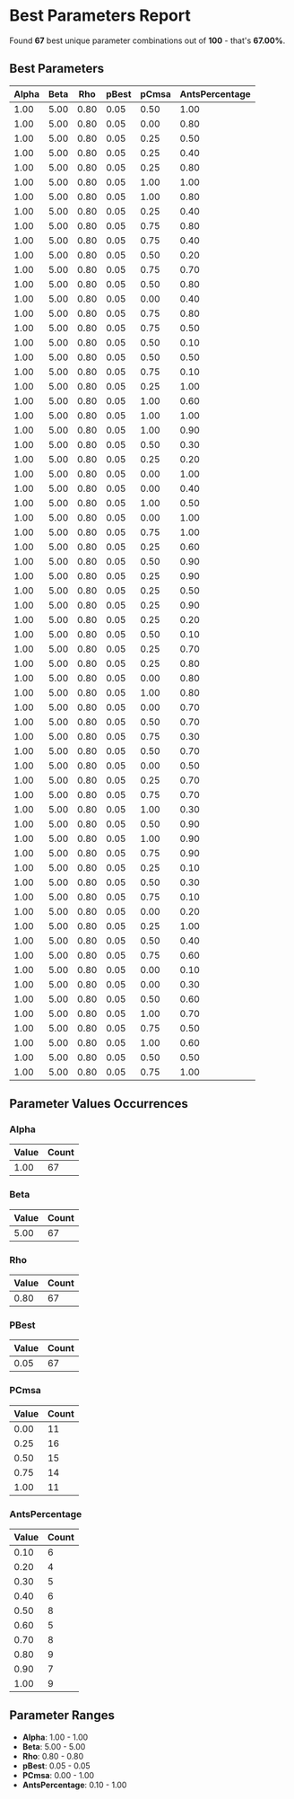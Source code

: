 # Best Parameters Report

Found **67** best unique parameter combinations out of **100** - that's **67.00%**.

## Best Parameters

| Alpha | Beta | Rho | pBest | pCmsa | AntsPercentage |
|-------|------|-----|-------|-------|----------------|
| 1.00 | 5.00 | 0.80 | 0.05 | 0.50 | 1.00 |
| 1.00 | 5.00 | 0.80 | 0.05 | 0.00 | 0.80 |
| 1.00 | 5.00 | 0.80 | 0.05 | 0.25 | 0.50 |
| 1.00 | 5.00 | 0.80 | 0.05 | 0.25 | 0.40 |
| 1.00 | 5.00 | 0.80 | 0.05 | 0.25 | 0.80 |
| 1.00 | 5.00 | 0.80 | 0.05 | 1.00 | 1.00 |
| 1.00 | 5.00 | 0.80 | 0.05 | 1.00 | 0.80 |
| 1.00 | 5.00 | 0.80 | 0.05 | 0.25 | 0.40 |
| 1.00 | 5.00 | 0.80 | 0.05 | 0.75 | 0.80 |
| 1.00 | 5.00 | 0.80 | 0.05 | 0.75 | 0.40 |
| 1.00 | 5.00 | 0.80 | 0.05 | 0.50 | 0.20 |
| 1.00 | 5.00 | 0.80 | 0.05 | 0.75 | 0.70 |
| 1.00 | 5.00 | 0.80 | 0.05 | 0.50 | 0.80 |
| 1.00 | 5.00 | 0.80 | 0.05 | 0.00 | 0.40 |
| 1.00 | 5.00 | 0.80 | 0.05 | 0.75 | 0.80 |
| 1.00 | 5.00 | 0.80 | 0.05 | 0.75 | 0.50 |
| 1.00 | 5.00 | 0.80 | 0.05 | 0.50 | 0.10 |
| 1.00 | 5.00 | 0.80 | 0.05 | 0.50 | 0.50 |
| 1.00 | 5.00 | 0.80 | 0.05 | 0.75 | 0.10 |
| 1.00 | 5.00 | 0.80 | 0.05 | 0.25 | 1.00 |
| 1.00 | 5.00 | 0.80 | 0.05 | 1.00 | 0.60 |
| 1.00 | 5.00 | 0.80 | 0.05 | 1.00 | 1.00 |
| 1.00 | 5.00 | 0.80 | 0.05 | 1.00 | 0.90 |
| 1.00 | 5.00 | 0.80 | 0.05 | 0.50 | 0.30 |
| 1.00 | 5.00 | 0.80 | 0.05 | 0.25 | 0.20 |
| 1.00 | 5.00 | 0.80 | 0.05 | 0.00 | 1.00 |
| 1.00 | 5.00 | 0.80 | 0.05 | 0.00 | 0.40 |
| 1.00 | 5.00 | 0.80 | 0.05 | 1.00 | 0.50 |
| 1.00 | 5.00 | 0.80 | 0.05 | 0.00 | 1.00 |
| 1.00 | 5.00 | 0.80 | 0.05 | 0.75 | 1.00 |
| 1.00 | 5.00 | 0.80 | 0.05 | 0.25 | 0.60 |
| 1.00 | 5.00 | 0.80 | 0.05 | 0.50 | 0.90 |
| 1.00 | 5.00 | 0.80 | 0.05 | 0.25 | 0.90 |
| 1.00 | 5.00 | 0.80 | 0.05 | 0.25 | 0.50 |
| 1.00 | 5.00 | 0.80 | 0.05 | 0.25 | 0.90 |
| 1.00 | 5.00 | 0.80 | 0.05 | 0.25 | 0.20 |
| 1.00 | 5.00 | 0.80 | 0.05 | 0.50 | 0.10 |
| 1.00 | 5.00 | 0.80 | 0.05 | 0.25 | 0.70 |
| 1.00 | 5.00 | 0.80 | 0.05 | 0.25 | 0.80 |
| 1.00 | 5.00 | 0.80 | 0.05 | 0.00 | 0.80 |
| 1.00 | 5.00 | 0.80 | 0.05 | 1.00 | 0.80 |
| 1.00 | 5.00 | 0.80 | 0.05 | 0.00 | 0.70 |
| 1.00 | 5.00 | 0.80 | 0.05 | 0.50 | 0.70 |
| 1.00 | 5.00 | 0.80 | 0.05 | 0.75 | 0.30 |
| 1.00 | 5.00 | 0.80 | 0.05 | 0.50 | 0.70 |
| 1.00 | 5.00 | 0.80 | 0.05 | 0.00 | 0.50 |
| 1.00 | 5.00 | 0.80 | 0.05 | 0.25 | 0.70 |
| 1.00 | 5.00 | 0.80 | 0.05 | 0.75 | 0.70 |
| 1.00 | 5.00 | 0.80 | 0.05 | 1.00 | 0.30 |
| 1.00 | 5.00 | 0.80 | 0.05 | 0.50 | 0.90 |
| 1.00 | 5.00 | 0.80 | 0.05 | 1.00 | 0.90 |
| 1.00 | 5.00 | 0.80 | 0.05 | 0.75 | 0.90 |
| 1.00 | 5.00 | 0.80 | 0.05 | 0.25 | 0.10 |
| 1.00 | 5.00 | 0.80 | 0.05 | 0.50 | 0.30 |
| 1.00 | 5.00 | 0.80 | 0.05 | 0.75 | 0.10 |
| 1.00 | 5.00 | 0.80 | 0.05 | 0.00 | 0.20 |
| 1.00 | 5.00 | 0.80 | 0.05 | 0.25 | 1.00 |
| 1.00 | 5.00 | 0.80 | 0.05 | 0.50 | 0.40 |
| 1.00 | 5.00 | 0.80 | 0.05 | 0.75 | 0.60 |
| 1.00 | 5.00 | 0.80 | 0.05 | 0.00 | 0.10 |
| 1.00 | 5.00 | 0.80 | 0.05 | 0.00 | 0.30 |
| 1.00 | 5.00 | 0.80 | 0.05 | 0.50 | 0.60 |
| 1.00 | 5.00 | 0.80 | 0.05 | 1.00 | 0.70 |
| 1.00 | 5.00 | 0.80 | 0.05 | 0.75 | 0.50 |
| 1.00 | 5.00 | 0.80 | 0.05 | 1.00 | 0.60 |
| 1.00 | 5.00 | 0.80 | 0.05 | 0.50 | 0.50 |
| 1.00 | 5.00 | 0.80 | 0.05 | 0.75 | 1.00 |

## Parameter Values Occurrences

### Alpha

| Value | Count |
|-------|-------|
| 1.00 | 67 |

### Beta

| Value | Count |
|-------|-------|
| 5.00 | 67 |

### Rho

| Value | Count |
|-------|-------|
| 0.80 | 67 |

### PBest

| Value | Count |
|-------|-------|
| 0.05 | 67 |

### PCmsa

| Value | Count |
|-------|-------|
| 0.00 | 11 |
| 0.25 | 16 |
| 0.50 | 15 |
| 0.75 | 14 |
| 1.00 | 11 |

### AntsPercentage

| Value | Count |
|-------|-------|
| 0.10 | 6 |
| 0.20 | 4 |
| 0.30 | 5 |
| 0.40 | 6 |
| 0.50 | 8 |
| 0.60 | 5 |
| 0.70 | 8 |
| 0.80 | 9 |
| 0.90 | 7 |
| 1.00 | 9 |

## Parameter Ranges

- **Alpha**: 1.00 - 1.00
- **Beta**: 5.00 - 5.00
- **Rho**: 0.80 - 0.80
- **pBest**: 0.05 - 0.05
- **PCmsa**: 0.00 - 1.00
- **AntsPercentage**: 0.10 - 1.00
